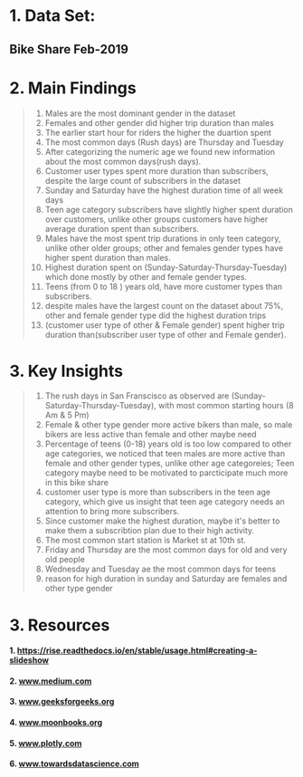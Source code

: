 # 1. Data Set:

## Bike Share Feb-2019

# 2. Main Findings

> 1. Males are the most dominant gender in the dataset
> 2. Females and other gender did higher trip duration than males
> 3. The earlier start hour for riders the higher the duartion spent 
> 4. The most common days (Rush days) are Thursday and Tuesday
> 4. After categorizing the numeric age we found new information about the most common days(rush days). 
> 5. Customer user types spent more duration than subscribers, despite the large count of subscribers in the dataset 
> 6. Sunday and Saturday have the highest duration time of all week days
> 7. Teen age category subscribers have slightly higher spent duration over customers, unlike other groups customers have higher       average duration spent than subscribers.
> 8. Males have the most spent trip durations in only teen category, unlike other older groups; other and females gender types         have higher spent duration than males.
> 9. Highest duration spent on (Sunday-Saturday-Thursday-Tuesday) which done mostly by other and female gender types.
> 10. Teens (from 0 to 18 ) years old, have more customer types than subscribers.
> 11. despite males have the largest count on the dataset about 75%, other and female gender type did the highest duration             trips
> 12. (customer user type of other & Female gender) spent higher trip duration than(subscriber user type of other and Female          gender).

# 3. Key Insights

> 1. The rush days in San Franscisco as observed are (Sunday-Saturday-Thursday-Tuesday), with most common starting hours (8 Am & 5 Pm)
> 2. Female & other type gender more active bikers than male, so male bikers are less active than female and other maybe need
> 3. Percentage of teens (0-18) years old is too low compared to other age categories, we noticed that teen males are more active than female and other gender types, unlike other age categoreies; Teen category maybe need to be motivated to parcticipate much more in this bike share
> 4. customer user type is more than subscribers in the teen age category, which give us insight that teen age category needs an attention to bring more subscribers.
> 5. Since customer make the highest duration, maybe it's better to make them a subscribtion plan due to their high activity.
> 6. The most common start station is Market st at 10th st.
> 7. Friday and Thursday are the most common days for old and very old people
> 8. Wednesday and Tuesday ae the most common days for teens
> 9. reason for high duration in sunday and Saturday are females and other type gender


# 3. Resources

#### 1. https://rise.readthedocs.io/en/stable/usage.html#creating-a-slideshow
#### 2. www.medium.com
#### 3. www.geeksforgeeks.org
#### 4. www.moonbooks.org
#### 5. www.plotly.com
#### 6. www.towardsdatascience.com


```python

```

